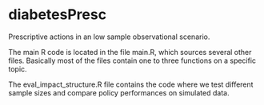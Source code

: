 # diabetesPresc

Prescriptive actions in an low sample observational scenario.

The main R code is located in the file main.R, which sources several other files.
Basically most of the files contain one to three functions on a specific topic.

The eval_impact_structure.R file contains the code where we test different sample sizes and compare policy performances on simulated data.
